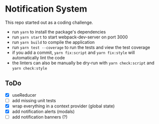 # Notification System

This repo started out as a coding challenge.

* run `yarn` to install the package's dependencies
* run `yarn start` to start webpack-dev-server on port 3000
* run `yarn build` to compile the application
* run `yarn test --coverage` to run the tests and view the test coverage
* if you add a commit, `yarn fix:script` and `yarn fix:style` will automatically lint the code
* the linters can also be manually be dry-run with `yarn check:script` and `yarn check:style`

## ToDo

* [X] useReducer
* [ ] add missing unit tests
* [X] wrap everything in a context provider (global state)
* [X] add notification alerts (modals)
* [ ] add notification banners (?)
